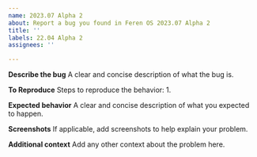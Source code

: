 ```yaml
---
name: 2023.07 Alpha 2
about: Report a bug you found in Feren OS 2023.07 Alpha 2
title: ''
labels: 22.04 Alpha 2
assignees: ''

---
```


**Describe the bug**
A clear and concise description of what the bug is.

**To Reproduce**
Steps to reproduce the behavior:
1. 

**Expected behavior**
A clear and concise description of what you expected to happen.

**Screenshots**
If applicable, add screenshots to help explain your problem.

**Additional context**
Add any other context about the problem here.
